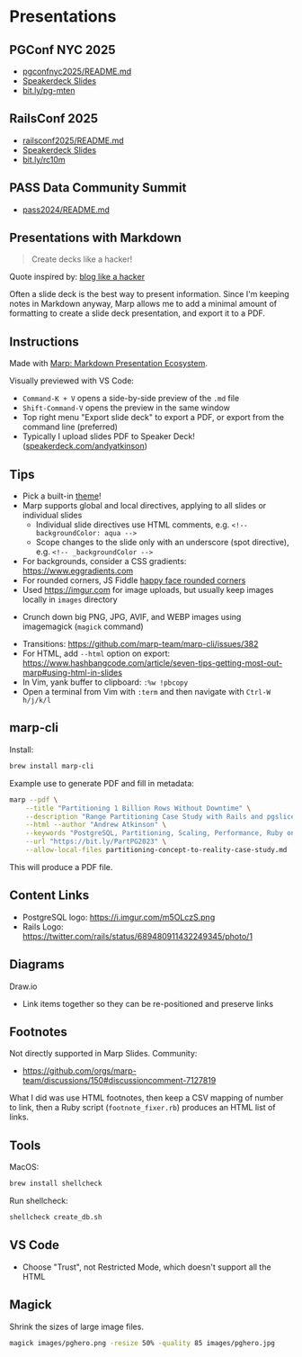 # Presentations

## PGConf NYC 2025
- [pgconfnyc2025/README.md](pgconfnyc2025/README.md)
- [Speakerdeck Slides](https://speakerdeck.com/andyatkinson/multitenancy-patterns-in-community-postgresql)
- [bit.ly/pg-mten](https://bit.ly/pg-mten)

## RailsConf 2025
- [railsconf2025/README.md](railsconf2025/README.md)
- [Speakerdeck Slides](https://speakerdeck.com/andyatkinson/10-costly-database-performance-mistakes-and-how-to-fix-them)
- [bit.ly/rc10m](https://bit.ly/rc10m)

## PASS Data Community Summit
- [pass2024/README.md](pass2024/README.md)

## Presentations with Markdown
> Create decks like a hacker!

Quote inspired by: [blog like a hacker](https://tom.preston-werner.com/2008/11/17/blogging-like-a-hacker.html)

Often a slide deck is the best way to present information. Since I'm keeping notes in Markdown anyway, Marp allows me to add a minimal amount of formatting to create a slide deck presentation, and export it to a PDF.

## Instructions
Made with [Marp: Markdown Presentation Ecosystem](https://marp.app).

Visually previewed with VS Code:
* `Command-K + V` opens a side-by-side preview of the `.md` file
* `Shift-Command-V` opens the preview in the same window
* Top right menu "Export slide deck" to export a PDF, or export from the command line (preferred)
* Typically I upload slides PDF to Speaker Deck! ([speakerdeck.com/andyatkinson](https://speakerdeck.com/andyatkinson))

## Tips
* Pick a built-in [theme](https://github.com/marp-team/marp-core/tree/main/themes)!
* Marp supports global and local directives, applying to all slides or individual slides
  * Individual slide directives use HTML comments, e.g. `<!-- backgroundColor: aqua -->`
  * Scope changes to the slide only with an underscore (spot directive), e.g. `<!-- _backgroundColor -->`
* For backgrounds, consider a CSS gradients: <https://www.eggradients.com>
* For rounded corners, JS Fiddle [happy face rounded corners](http://thenewcode.com/431/Simple-CSS-Masks-Images-with-Rounded-Corners)
* Used <https://imgur.com> for image uploads, but usually keep images locally in `images` directory
- Crunch down big PNG, JPG, AVIF, and WEBP images using imagemagick (`magick` command)
* Transitions: <https://github.com/marp-team/marp-cli/issues/382>
* For HTML, add `--html` option on export: <https://www.hashbangcode.com/article/seven-tips-getting-most-out-marp#using-html-in-slides>
* In Vim, yank buffer to clipboard: `:%w !pbcopy`
* Open a terminal from Vim with `:term` and then navigate with `Ctrl-W h/j/k/l`

## marp-cli
Install:
```sh
brew install marp-cli
```

Example use to generate PDF and fill in metadata:
```sh
marp --pdf \
    --title "Partitioning 1 Billion Rows Without Downtime" \
    --description "Range Partitioning Case Study with Rails and pgslice" \
    --html --author "Andrew Atkinson" \
    --keywords "PostgreSQL, Partitioning, Scaling, Performance, Ruby on Rails, Ruby" \
    --url "https://bit.ly/PartPG2023" \
    --allow-local-files partitioning-concept-to-reality-case-study.md
```

This will produce a PDF file.

## Content Links
* PostgreSQL logo: <https://i.imgur.com/m5OLczS.png>
* Rails Logo: <https://twitter.com/rails/status/689480911432249345/photo/1>

## Diagrams
Draw.io
- Link items together so they can be re-positioned and preserve links

## Footnotes
Not directly supported in Marp Slides. Community:
- <https://github.com/orgs/marp-team/discussions/150#discussioncomment-7127819>

What I did was use HTML footnotes, then keep a CSV mapping of number to link, then a Ruby script (`footnote_fixer.rb`) produces an HTML list of links.

## Tools
MacOS:
```sh
brew install shellcheck
```

Run shellcheck:
```sh
shellcheck create_db.sh
```

## VS Code
- Choose "Trust", not Restricted Mode, which doesn't support all the HTML

## Magick
Shrink the sizes of large image files.
```sh
magick images/pghero.png -resize 50% -quality 85 images/pghero.jpg
```
